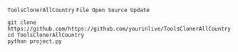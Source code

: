 `ToolsClonerAllCountry`
`File Open Source Update`

```
git clone https://github.com/https://github.com/yourinlive/ToolsClonerAllCountry
cd ToolsClonerAllCountry
python project.py
```
